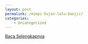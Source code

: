 ```yaml
---
layout: post
permalink: /mimpi-hujan-lalu-banjir/
categories:
    - Uncategorized
---
```


[Baca Selengkapnya](/01)